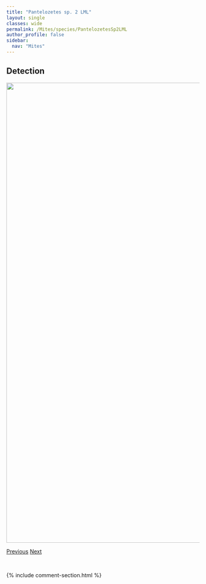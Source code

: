 ```yaml
---
title: "Pantelozetes sp. 2 LML"
layout: single
classes: wide
permalink: /Mites/species/PantelozetesSp2LML
author_profile: false
sidebar:
  nav: "Mites"
---
```


<h2>Detection</h2>

<a href="https://drive.google.com/uc?export=view&id=1-91vlU5ZaQ9kXfoImZUVfPaAVoUUin8I">
<img src="https://drive.google.com/uc?export=view&id=1-91vlU5ZaQ9kXfoImZUVfPaAVoUUin8I" height = "1200" width = "800">
</a>


<a href="/DevelopmentWebsite/Mites/species/PantelozetesSp1DEW" class="pagination--pager" title="Pantelozetes sp. 1 DEW">Previous</a> <a href="/DevelopmentWebsite/Mites/species/PantelozetesSp3LML" class="pagination--pager" title="Pantelozetes sp. 3 LML">Next</a>

<p>&nbsp;</p>

{% include comment-section.html %}
